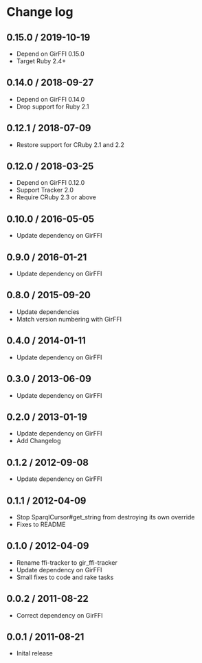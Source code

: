# Change log

## 0.15.0 / 2019-10-19

* Depend on GirFFI 0.15.0
* Target Ruby 2.4+

## 0.14.0 / 2018-09-27

* Depend on GirFFI 0.14.0
* Drop support for Ruby 2.1

## 0.12.1 / 2018-07-09

* Restore support for CRuby 2.1 and 2.2

## 0.12.0 / 2018-03-25

* Depend on GirFFI 0.12.0
* Support Tracker 2.0
* Require CRuby 2.3 or above

## 0.10.0 / 2016-05-05

* Update dependency on GirFFI

## 0.9.0 / 2016-01-21

* Update dependency on GirFFI

## 0.8.0 / 2015-09-20

* Update dependencies
* Match version numbering with GirFFI

## 0.4.0 / 2014-01-11

* Update dependency on GirFFI

## 0.3.0 / 2013-06-09

* Update dependency on GirFFI

## 0.2.0 / 2013-01-19

* Update dependency on GirFFI
* Add Changelog

## 0.1.2 / 2012-09-08

* Update dependency on GirFFI

## 0.1.1 / 2012-04-09

* Stop SparqlCursor#get_string from destroying its own override
* Fixes to README

## 0.1.0 / 2012-04-09

* Rename ffi-tracker to gir_ffi-tracker
* Update dependency on GirFFI
* Small fixes to code and rake tasks

## 0.0.2 / 2011-08-22

* Correct dependency on GirFFI

## 0.0.1 / 2011-08-21

* Inital release
